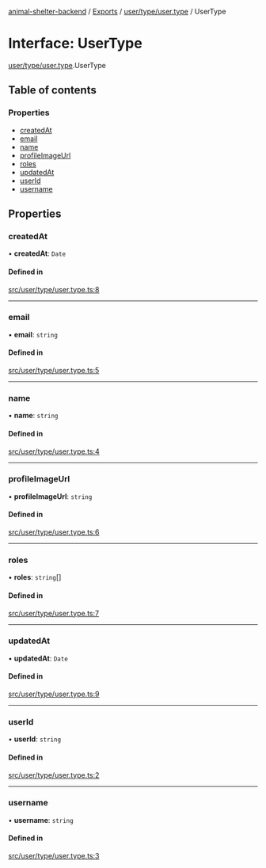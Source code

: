 [animal-shelter-backend](../README.md) / [Exports](../modules.md) / [user/type/user.type](../modules/user_type_user_type.md) / UserType

# Interface: UserType

[user/type/user.type](../modules/user_type_user_type.md).UserType

## Table of contents

### Properties

- [createdAt](user_type_user_type.UserType.md#createdat)
- [email](user_type_user_type.UserType.md#email)
- [name](user_type_user_type.UserType.md#name)
- [profileImageUrl](user_type_user_type.UserType.md#profileimageurl)
- [roles](user_type_user_type.UserType.md#roles)
- [updatedAt](user_type_user_type.UserType.md#updatedat)
- [userId](user_type_user_type.UserType.md#userid)
- [username](user_type_user_type.UserType.md#username)

## Properties

### createdAt

• **createdAt**: `Date`

#### Defined in

[src/user/type/user.type.ts:8](https://github.com/B4LiN7/animal-shelter-backend/blob/433cf0c1c0d87c638e9f68cdba4d5975f6f24447/src/user/type/user.type.ts#L8)

___

### email

• **email**: `string`

#### Defined in

[src/user/type/user.type.ts:5](https://github.com/B4LiN7/animal-shelter-backend/blob/433cf0c1c0d87c638e9f68cdba4d5975f6f24447/src/user/type/user.type.ts#L5)

___

### name

• **name**: `string`

#### Defined in

[src/user/type/user.type.ts:4](https://github.com/B4LiN7/animal-shelter-backend/blob/433cf0c1c0d87c638e9f68cdba4d5975f6f24447/src/user/type/user.type.ts#L4)

___

### profileImageUrl

• **profileImageUrl**: `string`

#### Defined in

[src/user/type/user.type.ts:6](https://github.com/B4LiN7/animal-shelter-backend/blob/433cf0c1c0d87c638e9f68cdba4d5975f6f24447/src/user/type/user.type.ts#L6)

___

### roles

• **roles**: `string`[]

#### Defined in

[src/user/type/user.type.ts:7](https://github.com/B4LiN7/animal-shelter-backend/blob/433cf0c1c0d87c638e9f68cdba4d5975f6f24447/src/user/type/user.type.ts#L7)

___

### updatedAt

• **updatedAt**: `Date`

#### Defined in

[src/user/type/user.type.ts:9](https://github.com/B4LiN7/animal-shelter-backend/blob/433cf0c1c0d87c638e9f68cdba4d5975f6f24447/src/user/type/user.type.ts#L9)

___

### userId

• **userId**: `string`

#### Defined in

[src/user/type/user.type.ts:2](https://github.com/B4LiN7/animal-shelter-backend/blob/433cf0c1c0d87c638e9f68cdba4d5975f6f24447/src/user/type/user.type.ts#L2)

___

### username

• **username**: `string`

#### Defined in

[src/user/type/user.type.ts:3](https://github.com/B4LiN7/animal-shelter-backend/blob/433cf0c1c0d87c638e9f68cdba4d5975f6f24447/src/user/type/user.type.ts#L3)
